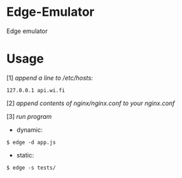 # Edge-Emulator
Edge emulator

Usage
======
[1] *append a line to /etc/hosts:*
```
127.0.0.1 api.wi.fi
```
[2] *append contents of nginx/nginx.conf to your nginx.conf*

[3] *run program*
* dynamic:
```
$ edge -d app.js
```
* static:
```
$ edge -s tests/
```